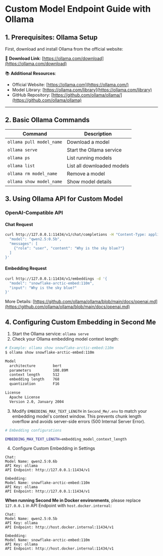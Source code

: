 # Custom Model Endpoint Guide with Ollama

## 1. Prerequisites: Ollama Setup

First, download and install Ollama from the official website:

🔗 **Download Link**: [https://ollama.com/download](https://ollama.com/download)

📚 **Additional Resources**:
- Official Website: [https://ollama.com](https://ollama.com/)
- Model Library: [https://ollama.com/library](https://ollama.com/library)
- GitHub Repository: [https://github.com/ollama/ollama/](https://github.com/ollama/ollama)

---

## 2. Basic Ollama Commands

| Command | Description |
|------|------|
| `ollama pull model_name` | Download a model |
| `ollama serve` | Start the Ollama service |
| `ollama ps` | List running models |
| `ollama list` | List all downloaded models |
| `ollama rm model_name` | Remove a model |
| `ollama show model_name` | Show model details |

## 3. Using Ollama API for Custom Model

### OpenAI-Compatible API


#### Chat Request

```bash
curl http://127.0.0.1:11434/v1/chat/completions -H "Content-Type: application/json" -d '{
  "model": "qwen2.5:0.5b",
  "messages": [
    {"role": "user", "content": "Why is the sky blue?"}
  ]
}'
```

#### Embedding Request

```bash
curl http://127.0.0.1:11434/v1/embeddings -d '{
  "model": "snowflake-arctic-embed:110m",
  "input": "Why is the sky blue?"
}'
```

More Details: [https://github.com/ollama/ollama/blob/main/docs/openai.md](https://github.com/ollama/ollama/blob/main/docs/openai.md)

## 4. Configuring Custom Embedding in Second Me

1. Start the Ollama service: `ollama serve`
2. Check your Ollama embedding model context length:

```bash
# Example: ollama show snowflake-arctic-embed:110m
$ ollama show snowflake-arctic-embed:110m

Model
  architecture        bert       
  parameters          108.89M    
  context length      512        
  embedding length    768        
  quantization        F16        

License
  Apache License               
  Version 2.0, January 2004
```

3. Modify `EMBEDDING_MAX_TEXT_LENGTH` in `Second_Me/.env` to match your embedding model's context window. This prevents chunk length overflow and avoids server-side errors (500 Internal Server Error).

```bash
# Embedding configurations

EMBEDDING_MAX_TEXT_LENGTH=embedding_model_context_length
```

4. Configure Custom Embedding in Settings

```
Chat:
Model Name: qwen2.5:0.6b
API Key: ollama
API Endpoint: http://127.0.0.1:11434/v1

Embedding:
Model Name: snowflake-arctic-embed:110m
API Key: ollama
API Endpoint: http://127.0.0.1:11434/v1
```

**When running Second Me in Docker environments**, please replace `127.0.0.1` in API Endpoint with `host.docker.internal`:

```
Chat:
Model Name: qwen2.5:0.5b
API Key: ollama
API Endpoint: http://host.docker.internal:11434/v1

Embedding:
Model Name: snowflake-arctic-embed:110m
API Key: ollama
API Endpoint: http://host.docker.internal:11434/v1